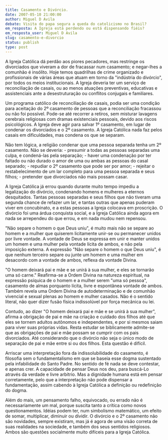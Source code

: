 ```yaml
---
title: Casamento e Divórcio.
date: 2007-05-10 21:00:00
author: Miguel D Avila
debate: Visita do papa segura a queda do catolicismo no Brasil?
em_resposta: A Igreja está perdendo ou está dispensando fiéis?
em_resposta_user: Miguel D Avila
slug: casamento-e-divorcio
status: publish 
type: post
---
```


A Igreja Católica dá perdão aos piores pecadores, mas restringe os divorciados que viveram a dor de fracassar num casamento; e negar-lhes a comunhão é insólito. Hoje temos quadrilhas de crime organizado e profissionais de várias áreas que atuam em torno da "indústria do divórcio", por todos os meios institucionais. A Igreja deveria ter um serviço de reconciliação de casais, ou ao menos atuações preventivas, educativas e assistenciais ante a desestruturação ou conflitos conjugais e familiares.   

  

Um programa católico de reconciliação de casais, podia ser uma condição para aceitação do 2º casamento de pessoas que a reconciliação fracassou ou não foi possível. Pode-se até recorrer a retiros, sem misturar lavagens cerebrais religiosas com dramas existenciais pessoais, devido aos riscos psicológicos. A Igreja deve agir para salvar 1º casamento, em lugar de condenar os divorciados e o 2º casamento. A Igreja Católica nada faz pelos casais em dificuldades, mas condena os que se separam.  

  

Não tem lógica, a religião condenar que uma pessoa separada tenha um 2º casamento. Não se deveria: - presumir a todas as pessoas separadas uma culpa, e condená-las pela separação; - haver uma condenação por ter faltado ou não durado o amor de uma ou ambas as pessoas do casal separado; - repudiar o 2º casamento que pode ser por amor; - rejeitar o restabelecimento de um lar completo para uma pessoa separada e seus filhos; - pretender que divorciados não mais possam casar.   

  

A Igreja Católica já errou quando durante muito tempo impediu a legalização do divórcio, condenando homens e mulheres a eternos desquitados. Tantas pessoas separadas e seus filhos que não tiveram uma segunda chance de refazer um lar, e tantas outras que apenas puderam viver em concubinato, e a estas pessoas a Igreja colocava em proscrição. O divórcio foi uma árdua conquista social, e a Igreja Católica ainda agora em nada se arrependeu do que errou, e em nada mudou nem repensou.  

  

"Não separe o homem o que Deus uniu", é muito mais não se separe ao homem e a mulher que quiserem licitamente unir-se ou permanecer unidos por livre vontade. A vontade de Deus se expressa em unir e manter unidos um homem e uma mulher pela vontade lícita de ambos, e não pela imposição externa. A expressão "Não separe o homem o que Deus uniu", é que nenhum terceiro separe ou junte um homem e uma mulher em desacordo com a vontade de ambos, reflexa da vontade Divina.  

  

"O homem deixará pai e mãe e se unirá à sua mulher, e eles se tornarão uma só carne." Reafirma-se a Ordem Divina na natureza espiritual, na expressão psíquica de o homem e a mulher serem "uma só pessoa", casamento de almas porquanto lícita, livre e espontânea vontade de ambos. Também revela uma Ordem Divina de autodeterminação e de comunhão vivencial e sexual plenas ao homem e mulher casados. Não é o sentido literal, não quer dizer fusão física indissolúvel por força mecânica ou lei.  

  

Contudo, ao dizer "O homem deixará pai e mãe e se unirá à sua mulher", afirma a obrigação de pai e mãe na criação e cuidado dos filhos até que eles se tornem adultos autônomos e independentes, e por si mesmos saiam para viver suas próprias vidas. Resta estudar se biblicamente admite-se que as obrigações de pai e mãe possam se cumprir com os pais divorciados. Até considerando que o divórcio não seja o único modo de separação de pai e mãe entre si ou dos filhos. Esta questão é difícil.   

  

Arriscar uma interpretação fora da indissolubilidade do casamento, é filosofia sem o fundamentalismo em que se baseia esse dogma sustentado pela infabilidade do Santo Padre. No sentido de fé nada se deve contestar, e apenas crer. A capacidade de pensar Deus nos deu, para buscá-Lo através da verdade e livre arbítrio. Mas a dignidade humana está em pensar corretamente, pelo que a interpretação não pode dispensar a fundamentação, assim cabendo à Igreja Católica a definição ou redefinição do dogma.  

  

Além do mais, um pensamento falho, equivocado, ou errado não é necessariamente um mal, porque suscita tanto a crítica como novos questionamentos. Idéias podem ter, num simbolismo matemático, um efeito de somar, multiplicar, diminuir ou dividir. O divórcio e o 2º casamento não são novidades, sempre existiram, mas já é agora de uma visão correta de suas realidades na sociedade, e também dos seus sentidos religiosos. Ambos são questões socialmente muito difíceis para a Igreja Católica.
